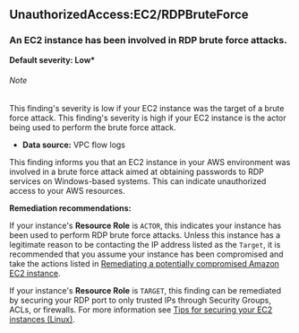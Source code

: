 UnauthorizedAccess:EC2/RDPBruteForce
------------------------------------

### An EC2 instance has been involved in RDP brute force attacks.

**Default severity: Low\***

###### Note

This finding's severity is low if your EC2 instance was the target of a brute force attack. This finding's severity is high if your EC2 instance is the actor being used to perform the brute force attack.

* **Data source:** VPC flow logs

This finding informs you that an EC2 instance in your AWS environment was involved in a brute force attack aimed at obtaining passwords to RDP services on Windows-based systems. This can indicate unauthorized access to your AWS resources.

**Remediation recommendations:**

If your instance's **Resource Role** is `ACTOR`, this indicates your instance has been used to perform RDP brute force attacks. Unless this instance has a legitimate reason to be contacting the IP address listed as the `Target`, it is recommended that you assume your instance has been compromised and take the actions listed in [Remediating a potentially compromised Amazon EC2 instance](https://docs.aws.amazon.com/guardduty/latest/ug/compromised-ec2.html).

If your instance's **Resource Role** is `TARGET`, this finding can be remediated by securing your RDP port to only trusted IPs through Security Groups, ACLs, or firewalls. For more information see [Tips for securing your EC2 instances (Linux)](https://aws.amazon.com/articles/tips-for-securing-your-ec2-instance/).